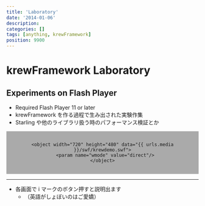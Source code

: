 ```yaml
---
title: 'Laboratory'
date: '2014-01-06'
description:
categories: []
tags: [anything, krewFramework]
position: 9900
---
```


# krewFramework Laboratory

## Experiments on Flash Player

- Required Flash Player 11 or later
- krewFramework を作る過程で生み出された実験作集
- Starling や他のライブラリ扱う時のパフォーマンス検証とか

<div style="background-color: #aaa;  padding: 1.0em;">
  <div align="center">

    <object width="720" height="480" data="{{ urls.media }}/swf/krewdemo.swf">
      <param name="wmode" value="direct"/>
    </object>

  </div>
</div>

___

- 各画面で i マークのボタン押すと説明出ます
    - （英語がしょぼいのはご愛嬌）


